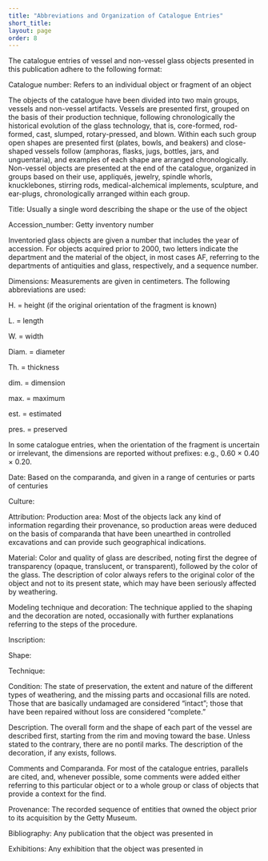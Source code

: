 ```yaml
---
title: "Abbreviations and Organization of Catalogue Entries"
short_title: 
layout: page
order: 8 
---
```


The catalogue entries of vessel and non-vessel glass objects presented in this publication adhere to the following format:

Catalogue number: Refers to an individual object or fragment of an object

The objects of the catalogue have been divided into two main groups, vessels and non-vessel artifacts. Vessels are presented first, grouped on the basis of their production technique, following chronologically the historical evolution of the glass technology, that is, core-formed, rod-formed, cast, slumped, rotary-pressed, and blown. Within each such group open shapes are presented first (plates, bowls, and beakers) and close-shaped vessels follow (amphoras, flasks, jugs, bottles, jars, and unguentaria), and examples of each shape are arranged chronologically. Non-vessel objects are presented at the end of the catalogue, organized in groups based on their use, appliqués, jewelry, spindle whorls, knucklebones, stirring rods, medical-alchemical implements, sculpture, and ear-plugs, chronologically arranged within each group.

Title: Usually a single word describing the shape or the use of the object

Accession_number: Getty inventory number

Inventoried glass objects are given a number that includes the year of accession. For objects acquired prior to 2000, two letters indicate the department and the material of the object, in most cases AF, referring to the departments of antiquities and glass, respectively, and a sequence number.

Dimensions: Measurements are given in centimeters. The following abbreviations are used:

H. = height (if the original orientation of the fragment is known)

L. = length

W. = width

Diam. = diameter

Th. = thickness

dim. = dimension

max. = maximum

est. = estimated

pres. = preserved

In some catalogue entries, when the orientation of the fragment is uncertain or irrelevant, the dimensions are reported without prefixes: e.g., 0.60 × 0.40 × 0.20.

Date: Based on the comparanda, and given in a range of centuries or parts of centuries

Culture:

Attribution: Production area: Most of the objects lack any kind of information regarding their provenance, so production areas were deduced on the basis of comparanda that have been unearthed in controlled excavations and can provide such geographical indications.

Material: Color and quality of glass are described, noting first the degree of transparency (opaque, translucent, or transparent), followed by the color of the glass. The description of color always refers to the original color of the object and not to its present state, which may have been seriously affected by weathering.

Modeling technique and decoration: The technique applied to the shaping and the decoration are noted, occasionally with further explanations referring to the steps of the procedure.

Inscription:

Shape:

Technique:

Condition: The state of preservation, the extent and nature of the different types of weathering, and the missing parts and occasional fills are noted. Those that are basically undamaged are considered “intact”; those that have been repaired without loss are considered “complete.”

Description. The overall form and the shape of each part of the vessel are described first, starting from the rim and moving toward the base. Unless stated to the contrary, there are no pontil marks. The description of the decoration, if any exists, follows.

Comments and Comparanda. For most of the catalogue entries, parallels are cited, and, whenever possible, some comments were added either referring to this particular object or to a whole group or class of objects that provide a context for the find.

Provenance: The recorded sequence of entities that owned the object prior to its acquisition by the Getty Museum.

Bibliography: Any publication that the object was presented in

Exhibitions: Any exhibition that the object was presented in

